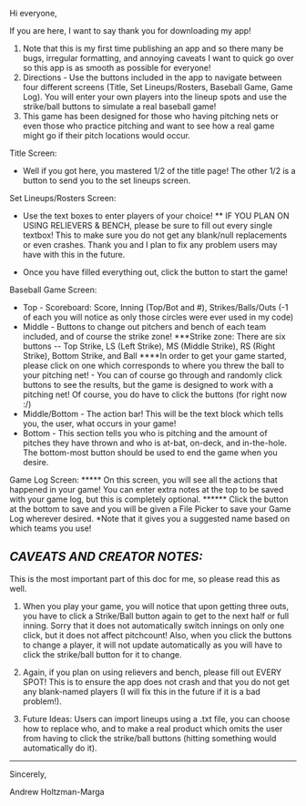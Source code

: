 Hi everyone,

If you are here, I want to say thank you for downloading my app!

1. Note that this is my first time publishing an app and so there many be bugs, irregular formatting, and annoying caveats I want to quick go over so this app is as smooth as possible for everyone!
2. Directions - Use the buttons included in the app to navigate between four different screens (Title, Set Lineups/Rosters, Baseball Game, Game Log). You will enter your own players into the lineup spots and use the strike/ball buttons to simulate a real baseball game!
3. This game has been designed for those who having pitching nets or even those who practice pitching and want to see how a real game might go if their pitch locations would occur.

Title Screen:
- Well if you got here, you mastered 1/2 of the title page! The other 1/2 is a button to send you to the set lineups screen.

Set Lineups/Rosters Screen:
* Use the text boxes to enter players of your choice!
** IF YOU PLAN ON USING RELIEVERS & BENCH, please be sure to fill out every single textbox! This to make sure you do not get any blank/null replacements or even crashes. Thank you and I plan to fix any problem users may have with this in the future.
- Once you have filled everything out, click the button to start the game!

Baseball Game Screen:
- Top - Scoreboard: Score, Inning (Top/Bot and #), Strikes/Balls/Outs (-1 of each you will notice as only those circles were ever used in my code)
- Middle - Buttons to change out pitchers and bench of each team included, and of course the strike zone!
    ***Strike zone: There are six buttons -- Top Strike, LS (Left Strike), MS (Middle Strike), RS (Right Strike), Bottom Strike, and Ball
        ****In order to get your game started, please click on one which corresponds to where you threw the ball to your pitching net!
            - You can of course go through and randomly click buttons to see the results, but the game is designed to work with a pitching                net! Of course, you do have to click the buttons (for right now :/)
- Middle/Bottom - The action bar! This will be the text block which tells you, the user, what occurs in your game!
- Bottom - This section tells you who is pitching and the amount of pitches they have thrown and who is at-bat, on-deck, and in-the-hole. The bottom-most button should be used to end the game when you desire.

Game Log Screen:
***** On this screen, you will see all the actions that happened in your game! You can enter extra notes at the top to be saved with your game log, but this is completely optional.
****** Click the button at the bottom to save and you will be given a File Picker to save your Game Log wherever desired. *Note that it gives you a suggested name based on which teams you use!

*CAVEATS AND CREATOR NOTES:*
--------------------------
This is the most important part of this doc for me, so please read this as well.

1. When you play your game, you will notice that upon getting three outs, you have to click a Strike/Ball button again to get to the next half or full inning. Sorry that it does not automatically switch innings on only one click, but it does not affect pitchcount! Also, when you click the buttons to change a player, it will not update automatically as you will have to click the strike/ball button for it to change.

2. Again, if you plan on using relievers and bench, please fill out EVERY SPOT! This is to ensure the app does not crash and that you do not get any blank-named players (I will fix this in the future if it is a bad problem!).

3. Future Ideas: Users can import lineups using a .txt file, you can choose how to replace who, and to make a real product which omits the user from having to click the strike/ball buttons (hitting something would automatically do it).
---------------------------

Sincerely,

Andrew Holtzman-Marga
